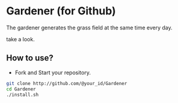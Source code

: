 # Gardener (for Github)

The gardener generates the grass field at the same time every day.

take a look.

## How to use?
- Fork and Start your repository.
```bash
git clone http://github.com/@your_id/Gardener
cd Gardener
./install.sh
```